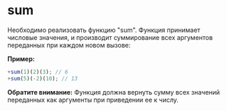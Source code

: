 # sum

Необходимо реализовать функцию "sum".
Функция принимает числовые значения, и производит суммирование
всех аргументов переданных при каждом новом вызове:

**Пример:**
```javascript
+sum(1)(2)(3); // 6
+sum(5)(-2)(10); // 13
```

**Обратите внимание:** Функция должна вернуть сумму всех значений переданных
как аргументы при приведении ее к числу.
